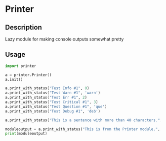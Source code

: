 # Printer

## Description

Lazy module for making console outputs somewhat pretty

## Usage

```python
import printer

a = printer.Printer()
a.init()

a.print_with_status("Test Info #1", 0)
a.print_with_status("Test Warn #1", 'warn')
a.print_with_status("Test Err #1", 2)
a.print_with_status("Test Critical #1", 3)
a.print_with_status("Test Question #1", 'que')
a.print_with_status("Test Debug #1", 'deb')

a.print_with_status("This is a sentence with more than 40 characters.", 'inf', 30)

moduleoutput = a.print_with_status("This is from the Printer module.", 1, return_output=True)
print(moduleoutput)
```
